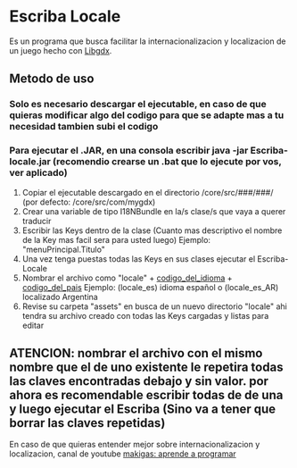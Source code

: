 # Escriba Locale

Es un programa que busca facilitar la internacionalizacion y localizacion de un juego hecho con [Libgdx](https://libgdx.com/).

## Metodo de uso
### Solo es necesario descargar el ejecutable, en caso de que quieras modificar algo del codigo para que se adapte mas a tu necesidad tambien subi el codigo
### Para ejecutar el .JAR, en una consola escribir java -jar Escriba-locale.jar (recomendio crearse un .bat que lo ejecute por vos, ver aplicado[]())

  1. Copiar el ejecutable descargado en el directorio /core/src/###/###/   (por defecto: /core/src/com/mygdx)
  2. Crear una variable de tipo I18NBundle en la/s clase/s que vaya a querer traducir
  3. Escribir las Keys dentro de la clase (Cuanto mas descriptivo el nombre de la Key mas facil sera para usted luego) Ejemplo: "menuPrincipal.Titulo"
  4. Una vez tenga puestas todas las Keys en sus clases ejecutar el Escriba-Locale
  5. Nombrar el archivo como "locale" + [codigo_del_idioma](https://en.wikipedia.org/wiki/List_of_ISO_639-1_codes) + [codigo_del_pais](https://en.wikipedia.org/wiki/ISO_3166-1)  Ejemplo: (locale_es) idioma español  o (locale_es_AR) localizado Argentina   
  6. Revise su carpeta "assets" en busca de un nuevo directorio "locale" ahi tendra su archivo creado con todas las Keys cargadas y listas para editar

## ATENCION: nombrar el archivo con el mismo nombre que el de uno existente le repetira todas las claves encontradas debajo y sin valor. por ahora es recomendable escribir todas de de una y luego ejecutar el Escriba (Sino va a tener que borrar las claves repetidas)

En caso de que quieras entender mejor sobre internacionalizacion y localizacion, canal de youtube [makigas: aprende a programar](https://www.youtube.com/watch?v=l5JxhDhjNRY)
